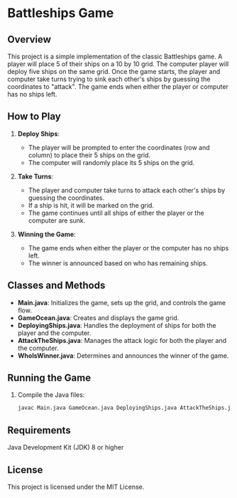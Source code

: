 # Battleships Game

## Overview
This project is a simple implementation of the classic Battleships game. A player will place 5 of their ships on a 10 by 10 grid. The computer player will deploy five ships on the same grid. Once the game starts, the player and computer take turns trying to sink each other's ships by guessing the coordinates to "attack". The game ends when either the player or computer has no ships left.

## How to Play
1. **Deploy Ships**: 
   - The player will be prompted to enter the coordinates (row and column) to place their 5 ships on the grid.
   - The computer will randomly place its 5 ships on the grid.

2. **Take Turns**:
   - The player and computer take turns to attack each other's ships by guessing the coordinates.
   - If a ship is hit, it will be marked on the grid.
   - The game continues until all ships of either the player or the computer are sunk.

3. **Winning the Game**:
   - The game ends when either the player or the computer has no ships left.
   - The winner is announced based on who has remaining ships.

## Classes and Methods
- **Main.java**: Initializes the game, sets up the grid, and controls the game flow.
- **GameOcean.java**: Creates and displays the game grid.
- **DeployingShips.java**: Handles the deployment of ships for both the player and the computer.
- **AttackTheShips.java**: Manages the attack logic for both the player and the computer.
- **WhoIsWinner.java**: Determines and announces the winner of the game.

## Running the Game
1. Compile the Java files:
   ```sh
   javac Main.java GameOcean.java DeployingShips.java AttackTheShips.java WhoIsWinner.java

## Requirements
Java Development Kit (JDK) 8 or higher
## License
This project is licensed under the MIT License.